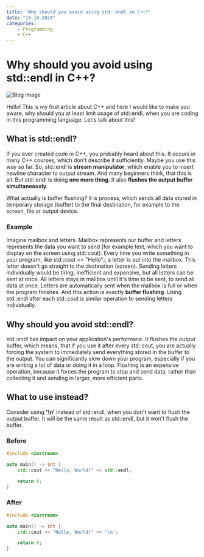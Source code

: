 ```yaml
---
title: 'Why should you avoid using std::endl in C++?'
date: "15-10-2024"
categories:
    - Programming
    - C++
---
```


# Why should you avoid using std::endl in C++?

![Blog image](/programming/programming-std-endl.png)

Hello! This is my first article about C++ and here I would like to make you aware, why should you at least limit usage of std::endl, when you are coding in this programming language. Let's talk about this!

## What is std::endl?

If you ever created code in C++, you probably heard about this. It occurs in many C++ courses, which don't describe it sufficiently. Maybe you use this way so far. So, std::endl is **stream manipulator**, which enable you to insert newline character to output stream. And many beginners think, that this is all. But std::endl is doing **one more thing**. It also **flushes the output buffer simultaneously**.

What actually is buffer flushing? It is process, which sends all data stored in temporary storage (buffer) to the final destination, for example to the screen, file or output device.

### Example

Imagine mailbox and letters. Mailbox represents our buffer and letters represents the data you want to send (for example text, which you want to display on the screen using std::cout). Every time you write something in your program, like std::cout << "Hello";, a letter is put into the mailbox. This letter doesn't go straight to the destination (screen). Sending letters individually would be tiring, inefficient and expensive, but all letters can be sent at once. All letters stays in mailbox until it's time to be sent, to send all data at once. Letters are automatically sent when the mailbox is full or when the program finishes. And this action is exactly **buffer flushing**. Using std::endl after each std::cout is similar operation to sending letters individually.

## Why should you avoid std::endl?

std::endl has impact on your application's performace. It flushes the output buffer, which means, that if you use it after every std::cout, you are actually forcing the system to immediately send everything stored in the buffer to the output. You can significantly slow down your program, especially if you are writing a lot of data or doing it in a loop. Flushing is an expensive operation, because it forces the program to stop and send data, rather than collecting it and sending in larger, more efficient parts.

## What to use instead?

Consider using **'\n'** instead of std::endl, when you don't want to flush the output buffer. It will be the same result as std::endl, but it won't flush the buffer.

### Before

```cpp
#include <iostream>

auto main() -> int {
    std::cout << "Hello, World!" << std::endl;

    return 0;
}
```

### After

```cpp
#include <iostream>

auto main() -> int {
    std::cout << "Hello, World!" << '\n'; 

    return 0;
}
```